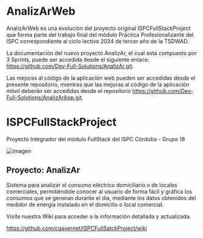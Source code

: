 # AnalizArWeb
AnalizArWeb es una evolución del proyecto original ISPCFullStackProject que forma parte del trabajo final del módulo Práctica Profesionalizante del ISPC correspondiente
al ciclo lectivo 2024 de tercer año de la TSDWAD.

La documentación del nuevo proyecto AnalizAr, el cual está compuesto por 3 Sprints, puede ser accedida desde el siguiente enlace: https://github.com/Dev-Full-Solutions/AnalizAr.git.

Las mejoras al código de la aplicación web pueden ser accedidas desde el presente repositorio, mientras que las mejoras al código de la aplicación móvil deberán ser accedidas desde 
el repositorio https://github.com/Dev-Full-Solutions/AnalizArApp.git.

# ISPCFullStackProject
Proyecto Integrador del módulo FullStack del ISPC Córdoba - Grupo 18

![imagen](https://user-images.githubusercontent.com/56803807/194679215-db0648c9-f44e-48c3-af4c-53d5bc8cd8f0.png)

## Proyecto: AnalizAr

Sistema para analizar el consumo eléctrico domiciliario o de locales comerciales, permitiéndole conocer al usuario de forma fácil y gráfica los consumos que se generan 
durante el día, mediante los datos obtenidos del medidor de energía instalado en el domicilio o local comercial.

Visite nuestra Wiki para acceder a la información detallada y actualizada.

https://github.com/cgavernet/ISPCFullSatckProject/wiki
